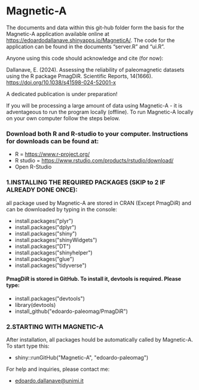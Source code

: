 # Magnetic-A

The documents and data within this git-hub folder form the basis for the Magnetic-A application available online at https://edoardodallanave.shinyapps.io/MagneticA/. The code for the application can be found in the documents “server.R” and “ui.R”. 

Anyone using this code should acknowledge and cite (for now):

Dallanave, E. (2024). Assessing the reliability of paleomagnetic datasets using the R package PmagDiR. Scientific Reports, 14(1666). https://doi.org/10.1038/s41598-024-52001-x

A dedicated publication is under preparation!

If you will be processing a large amount of data using Magnetic-A - it is adventageous to run the program locally (offline). To run Magnetic-A locally on your own computer follow the steps below.

### Download both R and R-studio to your computer. Instructions for downloads can be found at:
* R = https://www.r-project.org/
* R studio = https://www.rstudio.com/products/rstudio/download/
* Open R-Studio

### 1.INSTALLING THE REQUIRED PACKAGES (SKIP to 2 IF ALREADY DONE ONCE): 
all package used by Magnetic-A are stored in CRAN (Except PmagDiR) and can be downloaded by typing in the console:

* install.packages("plyr")
* install.packages("dplyr")
* install.packages("shiny")
* install.packages("shinyWidgets")
* install.packages("DT")
* install.packages("shinyhelper")
* install.packages("glue")
* install.packages("tidyverse")
  
#### PmagDiR is stored in GitHub. To install it, devtools is required. Please type:

* install.packages("devtools")
* library(devtools)
* install_github("edoardo-paleomag/PmagDiR")

### 2.STARTING WITH MAGNETIC-A

After installation, all packages hould be automatically called by Magnetic-A. To start type this:

* shiny::runGitHub("Magnetic-A", "edoardo-paleomag")

For help and inquiries, please contact me: 

* edoardo.dallanave@unimi.it


